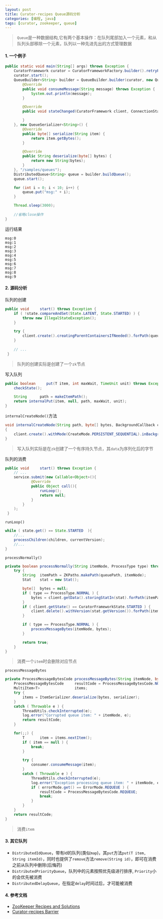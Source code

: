 ```yaml
---
layout: post
title: Curator-recipes Queue源码分析
categories: [编程, java]
tags: [curator, zookeeper, queue]
---
```


> `Queue`是一种数据结构,它有两个基本操作：在队列尾部加入一个元素，和从队列头部移除一个元素，队列以一种先进先出的方式管理数据

#### 1. 一个例子

```java
public static void main(String[] args) throws Exception {
    CuratorFramework curator = CuratorFrameworkFactory.builder().retryPolicy(new RetryUntilElapsed(1000, 6000)).connectString("127.0.0.1:2181").build();
    curator.start();
    QueueBuilder<String> builder = QueueBuilder.builder(curator, new QueueConsumer<String>() {
        @Override
        public void consumeMessage(String message) throws Exception {
            System.out.println(message);
        }

        @Override
        public void stateChanged(CuratorFramework client, ConnectionState newState) {

        }
    }, new QueueSerializer<String>() {
        @Override
        public byte[] serialize(String item) {
            return item.getBytes();
        }

        @Override
        public String deserialize(byte[] bytes) {
            return new String(bytes);
        }
    }, "/samples/queues");
    DistributedQueue<String> queue = builder.buildQueue();
    queue.start();

    for (int i = 0; i < 10; i++) {
        queue.put("msg:" + i);
    }

    Thread.sleep(3000);
    
    //省略close操作
}
```

运行结果
```
msg:0
msg:1
msg:2
msg:3
msg:4
msg:5
msg:6
msg:7
msg:8
msg:9
```

#### 2. 源码分析

队列的创建
```java
public void     start() throws Exception {
    if ( !state.compareAndSet(State.LATENT, State.STARTED) ) {
        throw new IllegalStateException();
    }

    try {
        client.create().creatingParentContainersIfNeeded().forPath(queuePath);
    }
    
    // ...
 }
```

> 队列的创建实际是创建了一个`zk`节点

写入队列
```java
public boolean     put(T item, int maxWait, TimeUnit unit) throws Exception {
    checkState();

    String      path = makeItemPath();
    return internalPut(item, null, path, maxWait, unit);
}
```

`internalCreateNode()`方法
```java
void internalCreateNode(String path, byte[] bytes, BackgroundCallback callback) throws Exception
{
    client.create().withMode(CreateMode.PERSISTENT_SEQUENTIAL).inBackground(callback).forPath(path, bytes);
}
```

> 写入队列实际是在`zk`创建了一个有序持久节点，其`data`为序列化后的字节

队列的消费
```java
public void     start() throws Exception {
    // ...
    service.submit(new Callable<Object>(){
            @Override
            public Object call(){
                runLoop();
                return null;
            }
        }
    );
 }
```

`runLoop()`
```java
while ( state.get() == State.STARTED  ){
    //...
    processChildren(children, currentVersion);
    //...
}
```

`processNormally()`
```java
private boolean processNormally(String itemNode, ProcessType type) throws Exception {
    try {
        String  itemPath = ZKPaths.makePath(queuePath, itemNode);
        Stat    stat = new Stat();

        byte[]  bytes = null;
        if ( type == ProcessType.NORMAL ) {
            bytes = client.getData().storingStatIn(stat).forPath(itemPath);
        }
        if ( client.getState() == CuratorFrameworkState.STARTED ) {
            client.delete().withVersion(stat.getVersion()).forPath(itemPath);
        }

        if ( type == ProcessType.NORMAL ) {
            processMessageBytes(itemNode, bytes);
        }

        return true;
    }
}
```

> 消费一个`item`时会删除对应节点

`processMessageBytes`
```java
private ProcessMessageBytesCode processMessageBytes(String itemNode, byte[] bytes) throws Exception {
    ProcessMessageBytesCode     resultCode = ProcessMessageBytesCode.NORMAL;
    MultiItem<T>                items;
    try {
        items = ItemSerializer.deserialize(bytes, serializer);
    }
    catch ( Throwable e ) {
        ThreadUtils.checkInterrupted(e);
        log.error("Corrupted queue item: " + itemNode, e);
        return resultCode;
    }

    for(;;) {
        T       item = items.nextItem();
        if ( item == null ) {
            break;
        }

        try {
            consumer.consumeMessage(item);
        }
        catch ( Throwable e ) {
            ThreadUtils.checkInterrupted(e);
            log.error("Exception processing queue item: " + itemNode, e);
            if ( errorMode.get() == ErrorMode.REQUEUE ) {
                resultCode = ProcessMessageBytesCode.REQUEUE;
                break;
            }
        }
    }
    return resultCode;
}
```

> 消费`item`

#### 3. 其它队列

* `DistributedIdQueue`，带有id的队列(类似`map`)，其`put`方法`put(T item, String itemId)`，同时也提供了`remove`方法`remove(String id)`，即可在消费之前从队列中删除(后悔药)
* `DistributedPriorityQueue`，队列中的元素按照优先级进行排序, `Priority`小的会优先被消费
* `DistributedDelayQueue`，在指定`delay`时间过后，才可能被消费

#### 4. 参考文档

* [ZooKeeper Recipes and Solutions](http://zookeeper.apache.org/doc/r3.4.8/recipes.html)
* [Curator-recipes Barrier](http://curator.apache.org/curator-recipes/barrier.html)